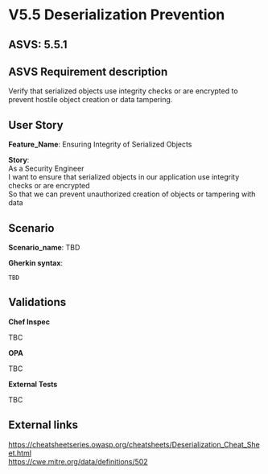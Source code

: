 # V5.5 Deserialization Prevention

## ASVS: 5.5.1

## ASVS Requirement description

Verify that serialized objects use integrity checks or are
encrypted to prevent hostile object creation or data tampering.

## User Story

**Feature_Name**: Ensuring Integrity of Serialized Objects

**Story**:\
As a Security Engineer\
I want to ensure that serialized objects in our application use integrity checks 
or are encrypted\
So that we can prevent unauthorized creation of objects or tampering with data

## Scenario

**Scenario_name**: TBD

**Gherkin syntax**:

```gherkin
TBD
```

## Validations

**Chef Inspec**

TBC

**OPA**

TBC

**External Tests**

TBC

## External links

<https://cheatsheetseries.owasp.org/cheatsheets/Deserialization_Cheat_Sheet.html> \
<https://cwe.mitre.org/data/definitions/502>
